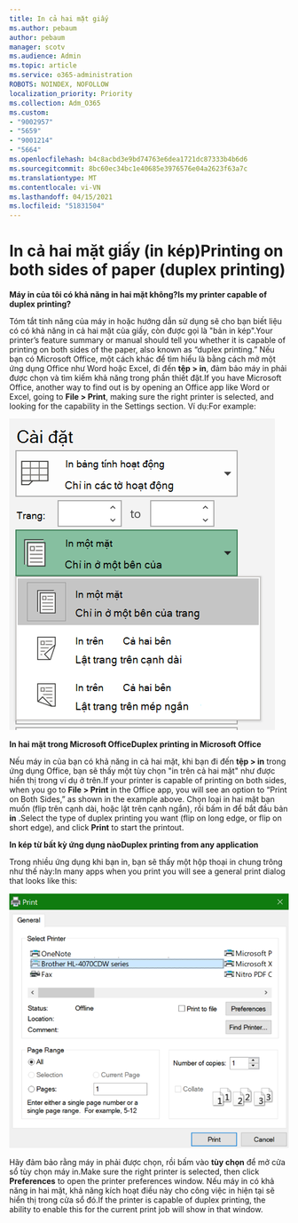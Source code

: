 ```yaml
---
title: In cả hai mặt giấy
ms.author: pebaum
author: pebaum
manager: scotv
ms.audience: Admin
ms.topic: article
ms.service: o365-administration
ROBOTS: NOINDEX, NOFOLLOW
localization_priority: Priority
ms.collection: Adm_O365
ms.custom:
- "9002957"
- "5659"
- "9001214"
- "5664"
ms.openlocfilehash: b4c8acbd3e9bd74763e6dea1721dc87333b4b6d6
ms.sourcegitcommit: 8bc60ec34bc1e40685e3976576e04a2623f63a7c
ms.translationtype: MT
ms.contentlocale: vi-VN
ms.lasthandoff: 04/15/2021
ms.locfileid: "51831504"
---
```

# <a name="printing-on-both-sides-of-paper-duplex-printing"></a><span data-ttu-id="06bff-102">In cả hai mặt giấy (in kép)</span><span class="sxs-lookup"><span data-stu-id="06bff-102">Printing on both sides of paper (duplex printing)</span></span>

<span data-ttu-id="06bff-103">**Máy in của tôi có khả năng in hai mặt không?**</span><span class="sxs-lookup"><span data-stu-id="06bff-103">**Is my printer capable of duplex printing?**</span></span>

<span data-ttu-id="06bff-104">Tóm tắt tính năng của máy in hoặc hướng dẫn sử dụng sẽ cho bạn biết liệu có có khả năng in cả hai mặt của giấy, còn được gọi là "bản in kép".</span><span class="sxs-lookup"><span data-stu-id="06bff-104">Your printer’s feature summary or manual should tell you whether it is capable of printing on both sides of the paper, also known as “duplex printing.”</span></span> <span data-ttu-id="06bff-105">Nếu bạn có Microsoft Office, một cách khác để tìm hiểu là bằng cách mở một ứng dụng Office như Word hoặc Excel, đi đến **tệp > in**, đảm bảo máy in phải được chọn và tìm kiếm khả năng trong phần thiết đặt.</span><span class="sxs-lookup"><span data-stu-id="06bff-105">If you have Microsoft Office, another way to find out is by opening an Office app like Word or Excel, going to **File > Print**, making sure the right printer is selected, and looking for the capability in the Settings section.</span></span> <span data-ttu-id="06bff-106">Ví dụ:</span><span class="sxs-lookup"><span data-stu-id="06bff-106">For example:</span></span> 

![Thiết đặt máy in](media/print-settings.png)

<span data-ttu-id="06bff-108">**In hai mặt trong Microsoft Office**</span><span class="sxs-lookup"><span data-stu-id="06bff-108">**Duplex printing in Microsoft Office**</span></span>

<span data-ttu-id="06bff-109">Nếu máy in của bạn có khả năng in cả hai mặt, khi bạn đi đến **tệp > in** trong ứng dụng Office, bạn sẽ thấy một tùy chọn "in trên cả hai mặt" như được hiển thị trong ví dụ ở trên.</span><span class="sxs-lookup"><span data-stu-id="06bff-109">If your printer is capable of printing on both sides, when you go to **File > Print** in the Office app, you will see an option to “Print on Both Sides,” as shown in the example above.</span></span>  <span data-ttu-id="06bff-110">Chọn loại in hai mặt bạn muốn (flip trên cạnh dài, hoặc lật trên cạnh ngắn), rồi bấm in để bắt đầu bản **in** .</span><span class="sxs-lookup"><span data-stu-id="06bff-110">Select the type of duplex printing you want (flip on long edge, or flip on short edge), and click **Print** to start the printout.</span></span>

<span data-ttu-id="06bff-111">**In kép từ bất kỳ ứng dụng nào**</span><span class="sxs-lookup"><span data-stu-id="06bff-111">**Duplex printing from any application**</span></span>

<span data-ttu-id="06bff-112">Trong nhiều ứng dụng khi bạn in, bạn sẽ thấy một hộp thoại in chung trông như thế này:</span><span class="sxs-lookup"><span data-stu-id="06bff-112">In many apps when you print you will see a general print dialog that looks like this:</span></span> 

![Hộp thoại in](media/print-dialog.png)

<span data-ttu-id="06bff-114">Hãy đảm bảo rằng máy in phải được chọn, rồi bấm vào **tùy chọn** để mở cửa sổ tùy chọn máy in.</span><span class="sxs-lookup"><span data-stu-id="06bff-114">Make sure the right printer is selected, then click **Preferences** to open the printer preferences window.</span></span> <span data-ttu-id="06bff-115">Nếu máy in có khả năng in hai mặt, khả năng kích hoạt điều này cho công việc in hiện tại sẽ hiển thị trong cửa sổ đó.</span><span class="sxs-lookup"><span data-stu-id="06bff-115">If the printer is capable of duplex printing, the ability to enable this for the current print job will show in that window.</span></span>
